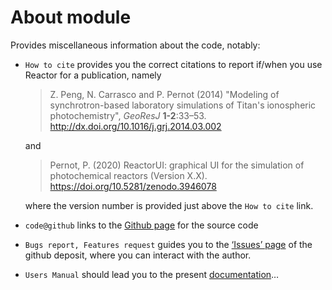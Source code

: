 # __About__ module

Provides miscellaneous information about the code, notably:

- `How to cite` provides you the correct citations to report if/when
you use Reactor for a publication, namely

    > Z. Peng, N. Carrasco and P. Pernot (2014) 
    > "Modeling of synchrotron-based laboratory simulations of 
    > Titan's ionospheric photochemistry", _GeoResJ_ __1-2__:33–53.
    > <http://dx.doi.org/10.1016/j.grj.2014.03.002>

    and
    
    > Pernot, P. (2020) ReactorUI: graphical UI for the 
    > simulation of photochemical reactors
    > (Version X.X).  
    > <https://doi.org/10.5281/zenodo.3946078>
    
    where the version number is provided just above the `How to cite`
    link.

- `code@github` links to the 
[Github page](https://github.com/ppernot/ReactorUI) 
for the source code

- `Bugs report, Features request` guides you to the 
[‘Issues’ page](https://github.com/ppernot/ReactorUI/issues) 
of the github deposit, where you can interact with the author.

- `Users Manual` should lead you to the present [documentation](index.html)…
